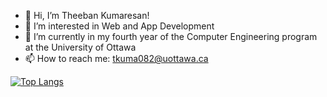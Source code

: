 - 👋 Hi, I’m Theeban Kumaresan!
- 👀 I’m interested in Web and App Development
- 🌱 I’m currently in my fourth year of the Computer Engineering program at the University of Ottawa
- 📫 How to reach me: tkuma082@uottawa.ca


[![Top Langs](https://github-readme-stats.vercel.app/api/top-langs/?username=theebank)](https://github.com/anuraghazra/github-readme-stats)

<!---
theebank/theebank is a ✨ special ✨ repository because its `README.md` (this file) appears on your GitHub profile.
You can click the Preview link to take a look at your changes.
--->
